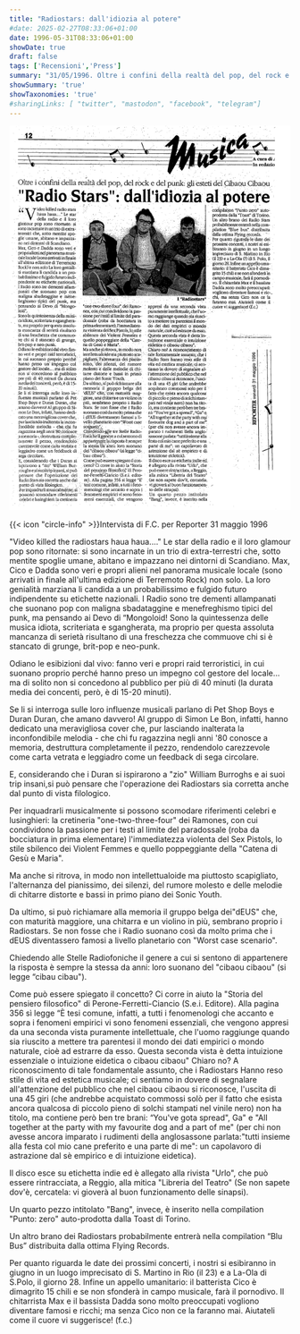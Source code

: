 ```yaml
---
title: "Radiostars: dall'idiozia al potere"
#date: 2025-02-27T08:33:06+01:00
date: 1996-05-31T08:33:06+01:00
showDate: true
draft: false
tags: ['Recensioni','Press']
summary: "31/05/1996. Oltre i confini della realtà del pop, del rock e del punk: gli esteti del Cibaou-Cibaou. Intervista di F.C. per Reporter."
showSummary: 'true'
showTaxonomies: 'true'
#sharingLinks: [ "twitter", "mastodon", "facebook", "telegram"]
---
```

![Articolo](featured.png)

{{< icon "circle-info" >}}Intervista di F.C. per Reporter 31 maggio 1996


"Video killed the radiostars haua haua...." Le star della radio e il loro glamour pop sono ritornate: si sono incarnate in un trio di extra-terrestri che, sotto mentite spoglie umane, abitano e impazzano nei dintorni di Scandiano. Max, Cico e Dadda sono veri e propri alieni nel panorama musicale locale (sono arrivati in finale all'ultima edizione di Terremoto Rock) non solo. La loro genialità marziana li candida a un probabilissimo e fulgido futuro indipendente su etichette nazionali. I Radio sono tre dementi allampanati che suonano pop con maligna sbadataggine e menefreghismo tipici del punk, ma pensando ai Devo di “Mongoloid!
Sono la quintessenza delle musica idiota, scriteriata e sgangherata, ma proprio per questa assoluta mancanza di serietà risultano di una freschezza che commuove chi si è stancato di grunge, brit-pop e neo-punk.

Odiano le esibizioni dal vivo: fanno veri e propri raid terroristici, in cui suonano proprio perché hanno preso un impegno col gestore del locale... ma di solito non si concedono al pubblico per più di 40 minuti (la durata media dei concenti, però, è di 15-20 minuti).

Se li si interroga sulle loro influenze musicali parlano di Pet Shop Boys e Duran Duran, che amano davvero! Al gruppo di Simon Le Bon, infatti, hanno dedicato una meravigliosa cover che, pur lasciando inalterata la inconfondibile melodia - che chi fu ragazzina negli anni '80 conosce a memoria, destruttura completamente il pezzo, rendendolo carezzevole come carta vetrata e leggiadro come un feedback di sega circolare.

E, considerando che i Duran si ispirarono a "zio" William Burroghs e ai suoi trip insani,si può pensare che l'operazione dei Radiostars sia corretta anche dal punto di vista filologico.

Per inquadrarli musicalmente si possono scomodare riferimenti celebri e lusinghieri: la cretineria "one-two-three-four" dei Ramones, con cui condividono la passione per i testi al limite del paradossale (roba da bocciatura in prima elementare) l'immediatezza violenta del Sex Pistols, lo stile sbilenco dei Violent Femmes e quello poppeggiante della "Catena di Gesù e Maria".

Ma anche si ritrova, in modo non intellettualoide ma piuttosto scapigliato, l'alternanza del pianissimo, dei silenzi, del rumore molesto e delle melodie di chitarre distorte e bassi in primo piano dei Sonic Youth.

Da ultimo, si può richiamare alla memoria il gruppo belga dei"dEUS" che, con maturità maggiore, una chitarra e un violino in più, sembrano proprio i Radiostars. Se non fosse che i Radio suonano così da molto prima che i dEUS diventassero famosi a livello planetario con "Worst case scenario".

Chiedendo alle Stelle Radiofoniche il genere a cui si sentono di appartenere la risposta è sempre la stessa da anni: loro suonano del "cibaou cibaou" (si legge “cibau cibau").

Come può essere spiegato il concetto? Ci corre in aiuto la "Storia del pensiero filosofico" di Perone-Ferretti-Ciancio (S.e.i. Editore). Alla pagina 356 sì legge “È tesi comune, infatti, a tutti i fenomenologi che accanto e sopra i fenomeni empirici vi sono fenomeni essenziali, che vengono appresi da una seconda vista puramente intellettuale, che l'uomo raggiunge quando sia riuscito a mettere tra parentesi il mondo dei dati empirici o mondo naturale, cioè ad estrarre da esso. Questa seconda vista è detta intuizione essenziale o intuizione eidetica o cibaou cibaou"
Chiaro no? A riconoscimento di tale fondamentale assunto, che i Radiostars Hanno reso stile di
vita ed estetica musicale; ci sentiamo in dovere di segnalare all'attenzione del pubblico che nel cibaou cibaou si riconosce, l'uscita di una 45 giri (che andrebbe acquistato commossi solò per il fatto che esista ancora qualcosa di piccolo pieno di solchi stampati nel vinile nero) non ha titolo, ma contiene però ben tre brani: “You've gota spread", Ga" e "All together at the party with my favourite dog and a part of me" (per chi non avesse ancora imparato i rudimenti della anglosassone parlata:"tutti insieme alla festa col mio cane preferito e una parte di me": un capolavoro di astrazione dal sè empirico e di intuizione eidetica).

Il disco esce su etichetta indie ed è allegato alla rivista "Urlo", che può essere rintracciata, a Reggio, alla mitica "Libreria del Teatro" (Se non sapete dov'è, cercatela: vi gioverà al buon funzionamento delle sinapsi).

Un quarto pezzo intitolato "Bang", invece, è inserito nella compilation "Punto: zero" auto-prodotta dalla Toast di Torino.

Un altro brano dei Radiostars probabilmente entrerà nella compilation “Blu Bus” distribuita dalla ottima Flying Records.

Per quanto riguarda le date dei prossimi concerti, i nostri si esibiranno in giugno in un luogo
imprecisato di S. Martino in Rio (il 23) e a La-Ola di S.Polo, il giorno 28. Infine un appello umanitario: il batterista Cico è dimagrito 15 chili e se non sfonderà in campo musicale, farà il pornodivo. Il chitarrista Max e il bassista Dadda sono molto preoccupati vogliono diventare famosi e ricchi; ma senza Cico non ce la faranno mai. Aiutateli come il cuore vi suggerisce! (f.c.)

